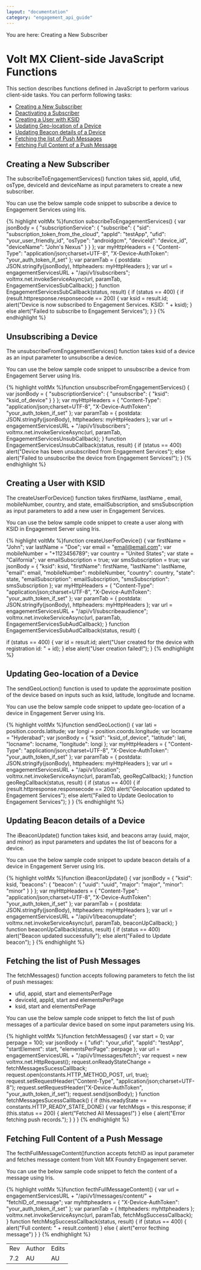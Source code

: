 ```yaml
---
layout: "documentation"
category: "engagement_api_guide"
---
```

                           

You are here: Creating a New Subscriber

Volt MX  Client-side JavaScript Functions
========================================

This section describes functions defined in JavaScript to perform various client-side tasks. You can perform following tasks:

*   [Creating a New Subscriber](#creating-a-new-subscriber)
*   [Deactivating a Subscriber](#unsubscribing-a-device)
*   [Creating a User with KSID](#creating-a-user-with-ksid)
*   [Updating Geo-location of a Device](#updating-geo-location-of-a-device)
*   [Updating Beacon details of a Device](#updating-beacon-details-of-a-device)
*   [Fetching the list of Push Messages](#fetching-the-list-of-push-messages)
*   [Fetching Full Content of a Push Message](#fetching-full-content-of-a-push-message)

Creating a New Subscriber
-------------------------

The subscribeToEngagementServices() function takes sid, appId, ufid, osType, deviceId and deviceName as input parameters to create a new subscriber.

You can use the below sample code snippet to subscribe a device to Engagement Services using Iris.

{% highlight voltMx %}function subscribeToEngagementServices() {
 var jsonBody = {
  "subscriptionService": {
   "subscribe": {
    "sid": "subscription_token_from_the_cloud",
    "appId": "testApp",
    "ufid": "your_user_friendly_id",
    "osType": "androidgcm",
    "deviceId": "device_id",
    "deviceName": "John's Nexus"
   }
  }
 };
 var myHttpHeaders = {
  "Content-Type": "application/json;charset=UTF-8",
  "X-Device-AuthToken": "your_auth_token_if_set"
 };
 var paramTab = {
  postdata: JSON.stringify(jsonBody),
  httpheaders: myHttpHeaders
 };
 var url = engagementServicesURL + "/api/v1/subscribers";
 voltmx.net.invokeServiceAsync(url, paramTab, EngagementServicesSubCallback);
}
function EngagementServicesSubCallback(status, result) {
 if (status == 400) {
  if (result.httpresponse.responsecode == 200) {
   var ksid = result.id;
   alert("Device is now subscribed to Engagement Services. KSID: " + ksid);
  } else
   alert("Failed to subscribe to Engagement Services");
 }
}
{% endhighlight %}

Unsubscribing a Device
----------------------

The unsubscribeFromEngagementServices() function takes ksid of a device as an input parameter to unsubscribe a device.

You can use the below sample code snippet to unsubscribe a device from Engagement Server using Iris.  

{% highlight voltMx %}function unsubscribeFromEngagementServices() {
 var jsonBody = {
  "subscriptionService": {
   "unsubscribe": {
    "ksid": "ksid_of_device"
   }
  }
 };
 var myHttpHeaders = {
  "Content-Type": "application/json;charset=UTF-8",
  "X-Device-AuthToken": "your_auth_token_if_set"
 };
 var paramTab = {
  postdata: JSON.stringify(jsonBody),
  httpheaders: myHttpHeaders
 };
 var url = engagementServicesURL + "/api/v1/subscribers";
 voltmx.net.invokeServiceAsync(url, paramTab, EngagementServicesUnsubCallback);
}
function EngagementServicesUnsubCallback(status, result) {
 if (status == 400)
  alert("Device has been unsubscribed from Engagement Services");
 else
  alert("Failed to unsubscribe the device from Engagement Services!");
}
{% endhighlight %}

Creating a User with KSID
-------------------------

The createUserForDevice() function takes firstName, lastName , email, mobileNumber, country, and state, emailSubscription, and smsSubscription as input parameters to add a new user in Engagement Services.

You can use the below sample code snippet to create a user along with KSID in Engagement Server using Iris.

{% highlight voltMx %}function createUserForDevice() {
 var firstName = "John";
 var lastName = "Doe";
 var email = "email@email.com";
 var mobileNumber = "+1123456789";
 var country = "United States";
 var state = "California";
 var emailSubscription = true;
 var smsSubscription = true;
 var jsonBody = {
  "ksid": ksid,
  "firstName": firstName,
  "lastName": lastName,
  "email": email,
  "mobileNumber": mobileNumber,
  "country": country,
  "state": state,
  "emailSubscription": emailSubscription,
  "smsSubscription": smsSubscription
 };
 var myHttpHeaders = {
  "Content-Type": "application/json;charset=UTF-8",
  "X-Device-AuthToken": "your_auth_token_if_set"
 };
 var paramTab = {
  postdata: JSON.stringify(jsonBody),
  httpheaders: myHttpHeaders
 };
 var url = engagementServicesURL + "/api/v1/subscribeaudience";
 voltmx.net.invokeServiceAsync(url, paramTab, EngagementServicesSubAudCallback);
}
function EngagementServicesSubAudCallback(status, result) {

 if (status == 400) {
  var id = result.id;
  alert("User created for the device with registration id: " + id);
 } else
  alert("User creation failed!");
}
{% endhighlight %}

Updating Geo-location of a Device
---------------------------------

The sendGeoLoction() function is used to update the approximate position of the device based on inputs such as ksid, latitude, longitude and locname.

You can use the below sample code snippet to update geo-location of a device in Engagement Server using Iris.

{% highlight voltMx %}function sendGeoLoction() {
 var lati = position.coords.latitude;
 var longi = position.coords.longitude;
 var locname = "Hyderabad";
 var jsonBody = {
  "ksid": "ksid_of_device",
  "latitude": lati,
  "locname": locname,
  "longitude": longi
 };
 var myHttpHeaders = {
  "Content-Type": "application/json;charset=UTF-8",
  "X-Device-AuthToken": "your_auth_token_if_set"
 };
 var paramTab = {
  postdata: JSON.stringify(jsonBody),
  httpheaders: myHttpHeaders
 };
 var url = engagementServicesURL + "/api/v1/location";
 voltmx.net.invokeServiceAsync(url, paramTab, geoRegCallback);
}
function geoRegCallback(status, result) {
 if (status == 400) {
  if (result.httpresponse.responsecode == 200)
   alert("Geolocation updated to Engagement Services");
  else
   alert("Failed to Update Geolocation to Engagement Services");
 }
}
{% endhighlight %}

Updating Beacon details of a Device
-----------------------------------

The iBeaconUpdate() function takes ksid, and beacons array (uuid, major, and minor) as input parameters and updates the list of beacons for a device.

You can use the below sample code snippet to update beacon details of a device in Engagement Server using Iris.

{% highlight voltMx %}function iBeaconUpdate() {
 var jsonBody = {
  "ksid": ksid,
  "beacons": {
   "beacon": {
    "uuid": "uuid",
    "major": "major",
    "minor": "minor"
   }
  }
 };
 var myHttpHeaders = {
  "Content-Type": "application/json;charset=UTF-8",
  "X-Device-AuthToken": "your_auth_token_if_set"
 };
 var paramTab = {
  postdata: JSON.stringify(jsonBody),
  httpheaders: myHttpHeaders
 };
 var url = engagementServicesURL + "/api/v1/beaconupdate";
 voltmx.net.invokeServiceAsync(url, paramTab, beaconUpCallback);
}
function beaconUpCallback(status, result) {
 if (status == 400)
  alert("Beacon updated successfully");
 else
  alert("Failed to Update beacon");
}
{% endhighlight %}

Fetching the list of Push Messages
----------------------------------

The fetchMessages() function accepts following parameters to fetch the list of push messages:

*   ufid, appid, start and elementsPerPage
*   deviceId, appId, start and elementsPerPage
*   ksid, start and elementsPerPage

You can use the below sample code snippet to fetch the list of push messages of a particular device based on some input parameters using Iris.

{% highlight voltMx %}function fetchMessages() {
 var start = 0;
 var perpage = 100;
 var jsonBody = {
  "ufid": "your_ufid",
  "appId": "testApp",
  "startElement": start,
  "elementsPerPage": perpage
 };
 var url = engagementServicesURL + "/api/v1/messages/fetch";
 var request = new voltmx.net.HttpRequest();
 request.onReadyStateChange = fetchMessagesSucessCalllback;
 request.open(constants.HTTP_METHOD_POST, url, true);
 request.setRequestHeader("Content-Type", "application/json;charset=UTF-8");
 request.setRequestHeader("X-Device-AuthToken", "your_auth_token_if_set");
 request.send(jsonBody);
}
function fetchMessagesSucessCalllback() {
 if (this.readyState == constants.HTTP_READY_STATE_DONE) {
  var fetchMsgs = this.response;
  if (this.status == 200) {
   alert("Fetched All Messages!")
  } else {
   alert("Error fetching push records.");
  }
 }
}
{% endhighlight %}

Fetching Full Content of a Push Message
---------------------------------------

The fecthFullMessageContent()function accepts fetchID as input parameter and fetches message content from Volt MX Foundry Engagement server.

You can use the below sample code snippet to fetch the content of a message using Iris.

{% highlight voltMx %}function fecthFullMessageContent() {
 var url = engagementServicesURL + "/api/v1/messages/content/" + "fetchID_of_message";
 var myhttpheaders = {
  "X-Device-AuthToken": "your_auth_token_if_set"
 };
 var paramTab = {
  httpheaders: myhttpheaders
 };
 voltmx.net.invokeServiceAsync(url, paramTab, fetchMsgSuccessCallback);
}
function fetchMsgSuccessCallback(status, result) {
 if (status == 400) {
  alert("Full content: " + result.content)
 } else {
  alert("error fecthing message")
 }
}
{% endhighlight %}

<table class="TableStyle-RevisionTable" cellspacing="0" style="margin-left: 0;margin-right: auto;mc-table-style: url('Resources/TableStyles/RevisionTable.css');" data-mc-conditions="Default.HTML"><colgroup><col class="TableStyle-RevisionTable-Column-Column1"> <col class="TableStyle-RevisionTable-Column-Column1"> <col class="TableStyle-RevisionTable-Column-Column1"></colgroup><tbody><tr class="TableStyle-RevisionTable-Body-Body1"><td class="TableStyle-RevisionTable-BodyE-Column1-Body1">Rev</td><td class="TableStyle-RevisionTable-BodyE-Column1-Body1">Author</td><td class="TableStyle-RevisionTable-BodyD-Column1-Body1">Edits</td></tr><tr class="TableStyle-RevisionTable-Body-Body1"><td class="TableStyle-RevisionTable-BodyB-Column1-Body1">7.2</td><td class="TableStyle-RevisionTable-BodyB-Column1-Body1">AU</td><td class="TableStyle-RevisionTable-BodyA-Column1-Body1">AU</td></tr></tbody></table>
